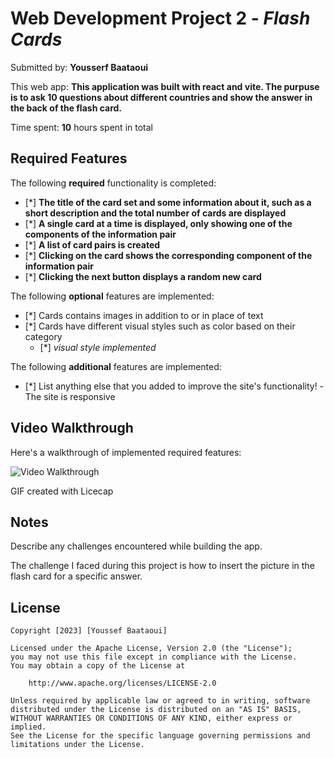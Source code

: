 # Web Development Project 2 - *Flash Cards*

Submitted by: **Yousserf Baataoui**

This web app: **This application was built with react and vite. The purpuse is to ask 10 questions about different countries and show the answer in the back of the flash card.**

Time spent: **10** hours spent in total

## Required Features

The following **required** functionality is completed:

- [*] **The title of the card set and some information about it, such as a short description and the total number of cards are displayed**
- [*] **A single card at a time is displayed, only showing one of the components of the information pair**
- [*] **A list of card pairs is created**
- [*] **Clicking on the card shows the corresponding component of the information pair**
- [*] **Clicking the next button displays a random new card**

The following **optional** features are implemented:

- [*] Cards contains images in addition to or in place of text
- [*] Cards have different visual styles such as color based on their category
  - [*] *visual style implemented*

The following **additional** features are implemented:

* [*] List anything else that you added to improve the site's functionality!
-The site is responsive

## Video Walkthrough

Here's a walkthrough of implemented required features:

<img src='https://user-images.githubusercontent.com/80371588/223303880-55082143-f7f3-451f-982f-3f9899fb352b.gif' title='Video Walkthrough' width='' alt='Video Walkthrough' />

<!-- Replace this with whatever GIF tool you used! -->
GIF created with Licecap 
<!-- Recommended tools:
[Kap](https://getkap.co/) for macOS
[ScreenToGif](https://www.screentogif.com/) for Windows
[peek](https://github.com/phw/peek) for Linux. -->

## Notes

Describe any challenges encountered while building the app.

The challenge I faced during this project is how to insert the picture in the flash card for a specific answer.

## License

    Copyright [2023] [Youssef Baataoui]

    Licensed under the Apache License, Version 2.0 (the "License");
    you may not use this file except in compliance with the License.
    You may obtain a copy of the License at

        http://www.apache.org/licenses/LICENSE-2.0

    Unless required by applicable law or agreed to in writing, software
    distributed under the License is distributed on an "AS IS" BASIS,
    WITHOUT WARRANTIES OR CONDITIONS OF ANY KIND, either express or implied.
    See the License for the specific language governing permissions and
    limitations under the License.

